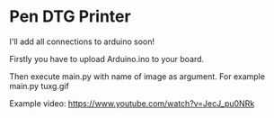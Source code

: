 # Pen DTG Printer

I'll add all connections to arduino soon!

Firstly you have to upload Arduino.ino to your board. 

Then execute main.py with name of image as argument. For example main.py tuxg.gif

Example video: https://www.youtube.com/watch?v=JecJ_pu0NRk
